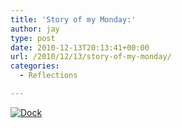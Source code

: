 ```yaml
---
title: 'Story of my Monday:'
author: jay
type: post
date: 2010-12-13T20:13:41+00:00
url: /2010/12/13/story-of-my-monday/
categories:
  - Reflections

---
```

[![Dock][1]][2]

 [1]: http://sysadminrambles.files.wordpress.com/2010/12/dock.jpg?w=300
 [2]: http://sysadminrambles.files.wordpress.com/2010/12/dock.jpg